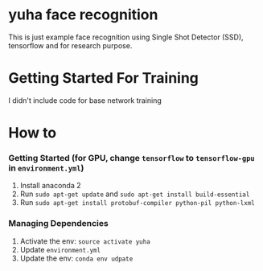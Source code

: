 # yuha face recognition
This is just example face recognition using Single Shot Detector (SSD), tensorflow and for research purpose.

# Getting Started For Training
I didn't include code for base network training

# How to
### Getting Started (for GPU, change `tensorflow` to `tensorflow-gpu` in `environment.yml`)
1. Install anaconda 2
2. Run `sudo apt-get update` and `sudo apt-get install build-essential`
3. Run `sudo apt-get install protobuf-compiler python-pil python-lxml`

### Managing Dependencies
1. Activate the env: `source activate yuha`
2. Update `environment.yml`
3. Update the env: `conda env udpate`
